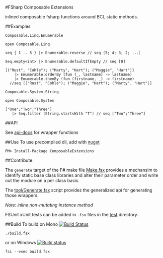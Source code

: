 #FSharp Composable Extensions

inlined composable fsharp functions around BCL static methods.

##Examples

`Composable.Linq.Enumerable`

    open Composable.Linq

    seq { 1 .. 5 } |> Enumerable.reverse // seq [5; 4; 3; 2; ...]

    Seq.empty<int> |> Enumerable.defaultIfEmpty // seq [0]

    [("Rust", "Cohle"); ("Marty", "Hart"); ("Maggie", "Hart")]
        |> Enumerable.orderBy (fun (_, lastname) -> lastname)
        |> Enumerable.thenBy (fun (firstname, _) -> firstname)
      //seq [("Rust", "Cohle"); ("Maggie", "Hart"); ("Marty", "Hart")]

`Composable.System.String`

    open Composable.System

    ["One";"Two";"Three"]
       |> Seq.filter (String.startsWith "T") // seq ["Two";"Three"]

##API

See [api-docs](http://jbtule.github.io/ComposableExtensions/reference/index.html) for wrapper functions

##Use
To use precompiled dll, add with [nuget](https://www.nuget.org/packages/ComposableExtensions/)

    PM> Install-Package ComposableExtensions


##Contribute

The `generate` target of the F# make file [Make.fsx](https://github.com/jbtule/ComposableExtensions/blob/master/tools/Make.fsx) provides a mechansim to identify static base class libraries and alter their parameter order and write out the module on a per class basis.

The [tool/Generate.fsx](https://github.com/jbtule/ComposableExtensions/blob/master/tools/Generate.fsx) script provides the generalized api for generating those wrappers.

*Note: inline non-mutating instance method*

FSUnit xUnit tests can be added in `.fsx` files in the [test](https://github.com/jbtule/ComposableExtensions/tree/master/test) directory.


##Build
To build on Mono [![Build Status](https://travis-ci.org/jbtule/ComposableExtensions.png?branch=master)](https://travis-ci.org/jbtule/ComposableExtensions)

    ./build.fsx

or on Windows [![Build status](https://ci-beta.appveyor.com/api/projects/status/gy56e6su3e02e20i/branch/master)](https://ci-beta.appveyor.com/project/jbtule/composableextensions)

    fsi --exec build.fsx
